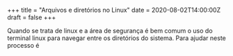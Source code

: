 +++
title =  "Arquivos e diretórios no Linux"
date =   2020-08-02T14:00:00Z
draft = false
+++

Quando se trata de linux e a área de segurança é bem comum o uso do terminal linux para navegar entre os diretórios do sistema. Para ajudar neste processo é 

